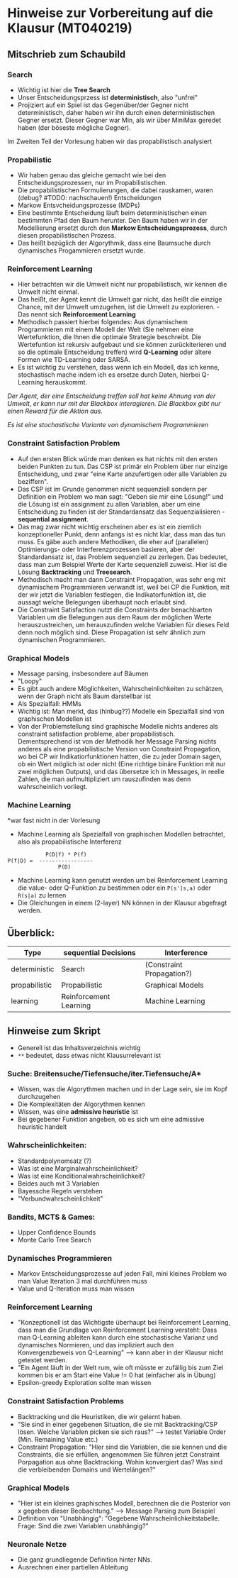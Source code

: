 # Hinweise zur Vorbereitung auf die Klausur (MT040219)

## Mitschrieb zum Schaubild 
### Search
- Wichtig ist hier die **Tree Search**
- Unser Entscheidungsprzess ist **deterministisch**, also "unfrei"
- Projiziert auf ein Spiel ist das Gegenüber/der Gegner nicht deterministisch, daher haben wir ihn durch 
einen deterministischen Gegner ersetzt. Dieser Gegner war Min, als wir über MiniMax geredet haben (der böseste mögliche Gegner). 

Im Zweiten Teil der Vorlesung haben wir das propabilistisch analysiert

### Propabilistic
- Wir haben genau das gleiche gemacht wie bei den Entscheidungsprozessen, nur im Propabilistischen.
- Die propabilistischen Formulierungen, die dabei rauskamen, waren (debug? #TODO: nachschauen!) Entscheidungen 
- Markow Entsvcheidungsprozesse (MDPs)
- Eine bestimmte Entscheidung läuft beim deterministischen einen bestimmten Pfad den Baum herunter. 
Den Baum haben wir in der Modellierung ersetzt durch den **Markow Entscheidungsprozess**, durch diesen propabilistischen Prozess.
- Das heißt bezüglich der Algorythmik, dass eine Baumsuche durch dynamisches Progammieren ersetzt wurde.

### Reinforcement Learning
- Hier betrachten wir die Umwelt nicht nur propabilistisch, wir kennen die Umwelt nicht einmal. 
- Das heißt, der Agent kennt die Umwelt gar nicht, das heißt die einzige Chance, mit der Umwelt umzugehen, ist die Umwelt zu explorieren. - Das nennt sich **Reinforcement Learning**
- Methodisch passiert hierbei folgendes: Aus dynamischem Programmieren mit einem Modell der Welt (Sie nehmen eine Wertefunktion, die Ihnen die optimale Strategie beschreibt. Die Wertefuntion ist rekursiv aufgebaut und sie können zurückiterieren und so die optimale Entscheidung treffen) wird **Q-Learning** oder ältere Formen wie TD-Learning oder SARSA.
- Es ist wichtig zu verstehen, dass wenn ich ein Modell, das ich kenne, stochastisch mache indem ich es ersetze durch Daten, hierbei Q-Learning herauskommt.

*Der Agent, der eine Entscheidung treffen soll hat keine Ahnung von der Umwelt, er kann nur mit der Blackbox interagieren. Die Blackbox gibt nur einen Reward für die Aktion aus.*

*Es ist eine stochastische Variante von dynamischem Programmieren*

### Constraint Satisfaction Problem
- Auf den ersten Blick würde man denken es hat nichts mit den ersten beiden Punkten zu tun. Das CSP ist primär ein Problem über nur einzige Entscheidung, und zwar "eine Karte anzufertigen oder alle Variablen zu beziffern". 
- Das CSP ist im Grunde genommen nicht sequenziell sondern per Definition ein Problem wo man sagt: "Geben sie mir eine Lösung!" und die Lösung ist ein assignment zu allen Variablen, aber um eine Entscheidung zu finden ist der Standardansatz das Sequenzialisieren - **sequential assignment**. 
- Das mag zwar nicht wichtig erscheinen aber es ist ein ziemlich konzeptioneller Punkt, denn anfangs ist es nicht klar, dass man das tun muss. Es gäbe auch andere Methodiken, die eher auf (parallelen) Optimierungs- oder Interferenzprozessen basieren, aber der Standardansatz ist, das Problem sequenziell zu zerlegen. Das bedeutet, dass man zum Beispiel Werte der Karte sequenziell zuweist. Hier ist die Lösung **Backtracking** und **Treesearch**. 
- Methodisch macht man dann Constraint Propagation, was sehr eng mit dynamischem Programmieren verwandt ist, weil bei CP die Funktion, mit der wir jetzt die Variablen festlegen, die Indikatorfunktion ist, die aussagt welche Belegungen überhaupt noch erlaubt sind. 
- Die Constraint Satisfaction nutzt die Constraints der benachbarten Variablen um die Belegungen aus dem Raum der möglichen Werte herauszustreichen, um herauszufinden welche Variablen für dieses Feld denn noch möglich sind. Diese Propagation ist sehr ähnlich zum dynamischen Programmieren.

### Graphical Models
- Message parsing, insbesondere auf Bäumen 
- "Loopy"
- Es gibt auch andere Möglichkeiten, Wahrscheinlichkeiten zu schätzen, wenn der Graph nicht als Baum darstellbar ist
- Als Spezialfall: HMMs
- Wichtig ist: Man merkt, das (hinbug??) Modelle ein Spezialfall sind von graphischen Modellen ist
- Von der Problemstellung sind graphische Modelle nichts anderes als constraint satisfaction probleme, aber propabilistisch. Dementsprechend ist von der Methodik her Message Parsing nichts anderes als eine propabilistische Version von Constraint Propagation, wo bei CP wir Indikatiorfunktionen hatten, die zu jeder Domain sagen, ob ein Wert möglich ist oder nicht (Eine richtige binäre Funktion mit nur zwei möglichen Outputs), und das übersetze ich in Messages, in reelle Zahlen, die man aufmultipliziert um rauszufinden was denn wahrscheinlich vorliegt. 

### Machine Learning
*war fast nicht in der Vorlesung

- Machine Learning als Spezialfall von graphischen Modellen betrachtet, also als propabilistische Interferenz

``` 
            P(D|f) * P(f)       
P(f|D) =  ----------------- 
                P(D)
``` 
- Machine Learning kann genutzt werden um bei Reinforcement Learning die value- oder Q-Funktion zu bestimmen oder ein `P(s'|s,a)` oder `R(s|a)` zu lernen
- Die Gleichungen in einem (2-layer) NN können in der Klausur abgefragt werden.

## Überblick:
Type          | sequential Decisions   | Interference
------------- | ---------------------- | ------------  
deterministic | Search                 | (Constraint Propagation?)
propabilistic | Propabilistic          | Graphical Models
learning      | Reinforcement Learning | Machine Learning


## Hinweise zum Skript
- Generell ist das Inhaltsverzeichnis wichtig
- `**` bedeutet, dass etwas nicht Klausurrelevant ist 

### Suche: Breitensuche/Tiefensuche/iter.Tiefensuche/A*
- Wissen, was die Algorythmen machen und in der Lage sein, sie im Kopf durchzugehen
- Die Komplexitäten der Algorythmen kennen 
- Wissen, was eine **admissive heuristic** ist
- Bei gegebener Funktion angeben, ob es sich um eine admissive heuristic handelt

### Wahrscheinlichkeiten: 
- Standardpolynomsatz (?)
- Was ist eine Marginalwahrscheinlichkeit?
- Was ist eine Konditionalwahrscheinlichkeit?
- Beides auch mit 3 Variablen
- Bayessche Regeln verstehen
- "Verbundwahrscheinlichkeit"

### Bandits, MCTS & Games:
- Upper Confidence Bounds
- Monte Carlo Tree Search

### Dynamisches Programmieren
- Markov Entscheidungsprozesse auf jeden Fall, mini kleines Problem wo man Value Iteration 3 mal durchführen muss
- Value und Q-Iteration muss man wissen

### Reinforcement Learning
- "Konzeptionell ist das Wichtigste überhaupt bei Reinforcement Learning, dass man die Grundlage von Reinforcement Learning versteht: Dass man Q-Learning ableiten kann durch eine stochastische Varianz und dynamisches Normieren, und das impliziert auch den Konvergenzbeweis von Q-Learning" --> kann aber in der Klausur nicht getestet werden.
- "Ein Agent läuft in der Welt rum, wie oft müsste er zufällig bis zum Ziel kommen bis er am Start eine Value != 0 hat (einfacher als in Übung)
- Epsilon-greedy Exploration sollte man wissen

###  Constraint Satisfaction Problems
- Backtracking und die Heuristiken, die wir gelernt haben.
- "Sie sind in einer gegebenen Situation, die sie mit Backtracking/CSP lösen. Welche Variablen picken sie sich raus?" --> testet Variable Order (Min. Remaining Value etc.)
- Constraint Propagation: "Hier sind die Variablen, die sie kennen und die Constraints, die sie erfüllen, angenommen Sie führen jetzt Constraint Porpagation aus ohne Backtracking. Wohin konvergiert das? Was sind die verbleibenden Domains und Wertelängen?"

### Graphical Models
- "Hier ist ein kleines graphisches Modell, berechnen die die Posterior von x gegeben dieser Beobachtung." --> Message Parsing zum Beispiel
- Definition von "Unabhängig": "Gegebene Wahrscheinlichkeitstabelle. Frage: Sind die zwei Variablen unabhängig?" 

### Neuronale Netze
- Die ganz grundliegende Definition hinter NNs.
- Ausrechnen einer partiellen Ableitung
